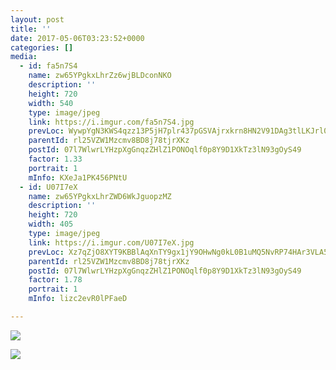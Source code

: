 ```yaml
---
layout: post
title: '' 
date: 2017-05-06T03:23:52+0000 
categories: [] 
media:
  - id: fa5n7S4
    name: zw65YPgkxLhrZz6wjBLDconNKO
    description: ''   
    height: 720
    width: 540
    type: image/jpeg
    link: https://i.imgur.com/fa5n7S4.jpg
    prevLoc: WywpYgN3KWS4qzz13P5jH7plr437pGSVAjrxkrn8HN2V91DAg3tlLKJrl0l1tqXJ0Yj97DtRwGk47rqLUw5LW6MgzJTRzgDjK7g4Ikzllv2YBmHprKP2qv72TgRKPppmV3hoQzGvWKZMivgmj2K4E6SK7xm2K22OIkxo7zqqZVtEpl7Xm22McZWOG4ZvN6iR86EVKm1RHLvqLPpLPMFx7KKm7kpQFmVABnX0KxiGlJqY903Jc4EAGxDAZmIjlgo7957N
    parentId: rl25VZW1Mzcmv8BD8j78tjrXKz
    postId: 07l7WlwrLYHzpXgGnqzZHlZ1PONOqlf0p8Y9D1XkTz3lN93gOyS49
    factor: 1.33
    portrait: 1
    mInfo: KXeJa1PK456PNtU
  - id: U07I7eX
    name: zw65YPgkxLhrZWD6WkJguopzMZ
    description: ''   
    height: 720
    width: 405
    type: image/jpeg
    link: https://i.imgur.com/U07I7eX.jpg
    prevLoc: Xz7qZjO8XYT9KBBlAqXnTY9gx1jY9OHwNg0kL0B1uMQ5NvRP74HAr3VLA53WFLmWXvGVOOt0rJQA2ZZ7h3k3gyJEJQC5Z89ynQ9zTAqgQB6G67IVj7ZqYLoLTg2qXA4Q3ECRNNkjV0x2CYKBo883Qrh8xAAPzwJ3i73QDplENNC01w50WpLncjAoN3zkyZHqpN4jMDJWCJpxD6ArRqclByWnRElAh50r14YQ1YF3jvv3n005UjMnyG1yzEf5L09Lpor6S28N
    parentId: rl25VZW1Mzcmv8BD8j78tjrXKz
    postId: 07l7WlwrLYHzpXgGnqzZHlZ1PONOqlf0p8Y9D1XkTz3lN93gOyS49
    factor: 1.78
    portrait: 1
    mInfo: lizc2evR0lPFaeD

---
```





[//]: #media:  
<a href="https://i.imgur.com/fa5n7S4.jpg"><img class="postImage" src="https://i.imgur.com/fa5n7S4h.jpg" />  
</a>    

<a href="https://i.imgur.com/U07I7eX.jpg"><img class="postImage" src="https://i.imgur.com/U07I7eXh.jpg" />  
</a>   
